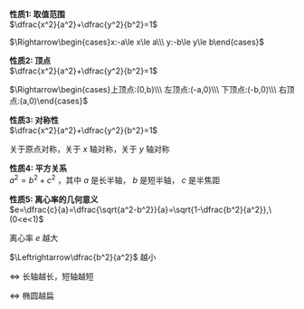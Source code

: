 **性质1: 取值范围**  
$\dfrac{x^2}{a^2}+\dfrac{y^2}{b^2}=1$  
  
$\Rightarrow\begin{cases}x:-a\le x\le a\\\ y:-b\le y\le b\end{cases}$  
  
**性质2: 顶点**  
$\dfrac{x^2}{a^2}+\dfrac{y^2}{b^2}=1$  
  
$\Rightarrow\begin{cases}上顶点:(0,b)\\\ 左顶点:(-a,0)\\\ 下顶点:(-b,0)\\\ 右顶点:(a,0)\end{cases}$  
  
**性质3: 对称性**  
$\dfrac{x^2}{a^2}+\dfrac{y^2}{b^2}=1$  
  
关于原点对称，关于 $x$ 轴对称，关于 $y$ 轴对称  
  
**性质4: 平方关系**  
$a^2=b^2+c^2$ ，其中 $a$ 是长半轴， $b$ 是短半轴， $c$ 是半焦距  
  
**性质5: 离心率的几何意义**  
$e=\dfrac{c}{a}=\dfrac{\sqrt{a^2-b^2}}{a}=\sqrt{1-\dfrac{b^2}{a^2}},\ (0<e<1)$  
  
离心率 $e$ 越大  
  
$\Leftrightarrow\dfrac{b^2}{a^2}$ 越小  
  
$\Leftrightarrow$ 长轴越长，短轴越短  
  
$\Leftrightarrow$ 椭圆越扁  
